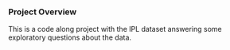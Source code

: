 ### Project Overview

 This is a code along project with the IPL dataset answering some exploratory questions about the data.


